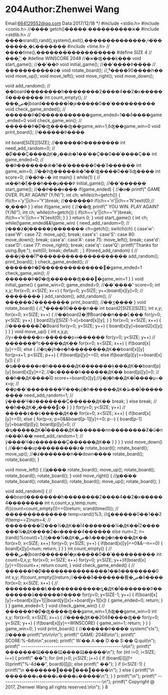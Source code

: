 # 204Author:Zhenwei Wang
Email:664129552@qq.com
Data:2017/12/18
*/
#include <stdio.h>
#include <conio.h>		//���� getch()�����·����������ж� 
#include <stdlib.h> 	//����srand(),rand(),system(),exit(),��������������,ʵ�֡�������,�Լ���ֹ���� 
#include <time.h>		//����time(),������������������
#define SIZE 4			//���̱߳�
#define WINSCORE 2048	//�ж�ʤ���ķ��� 
void start_game();		//��ʼ��Ϸ
void initial_game();	//��ʼ����Ϸ����
//�����������ƶ�
void rotate_board();	//˳ʱ����ת����90��
void move_up();
void move_left();
void move_right();
void move_down();

void add_random();	//��board��������һ��������2����4��2�ĸ�����4��������
int count_empty();	//���ص�ǰboard������Ϊ�յĸ�����0��ʾ����������
void check_game_ended();	//������Ϸ�Ƿ�����������game_ended=1��δ����game_ended=0
void check_game_win();	//������Ϸ�Ƿ�ʤ����ʤ��game_win=1,δʤ��game_win=0
void print_board();		//������Ϸ����


int board[SIZE][SIZE];	//������Ϸ��������
int need_add_random=0;	//�Ƿ���Ҫ����Ԫ�ر��ǣ�1��ʾ��Ҫ��0��ʾ����Ҫ��
int game_ended=0;		//��Ϸ�������ǣ�1��ʾ������0��ʾδ������
int game_win=0;		//��Ϸʤ�����ǣ�1��ʾʤ����0��ʾδʤ����
int score=0;			//��Ϸ�÷�
int main() {
	while(1) {						//ѭ��һ�ξ���һ���µ���Ϸ
		initial_game();				//��ʼ������
		start_game();				//��Ϸ���к���
		if(game_ended) {			//�и�
			printf("                       GAME OVER.   PLAY AGAIN? (Y/N)");
			int ch;
			while(ch=getch()) {
				if(ch=='y'||ch=='Y')break;	//������Ϸ
				if(ch=='n'||ch=='N')exit(0);//�˳���Ϸ
			}
		} else if(game_win) {		//��ʤ
			printf("                        YOU WIN.   PLAY AGAIN? (Y/N)");
			int ch;
			while(ch=getch()) {
				if(ch=='y'||ch=='Y')break;
				if(ch=='n'||ch=='N')exit(0);
			}
		}
	}
	return 0;
}
void start_game() {
	int ch;
	while(!game_ended&&!game_win) {
		need_add_random=0;		//ÿ���ƶ�ǰ�����ӱ�������
		ch=getch();
		switch(ch) {
			case'w':
			case'W':
			case 72:
				move_up();
				break;
			case's':
			case'S':
			case 80:
				move_down();
				break;
			case'a':
			case'A':
			case 75:
				move_left();
				break;
			case'd':
			case'D':
			case 77:
				move_right();
				break;
			case'q':
			case'Q':
				printf("Thanks for using.Bye.");
				exit(0);
				break;
			default:
				;
		}
		if(need_add_random) {	//���ӱ���Ϊ1ʱ��������������������
			add_random();
			print_board();
		}
		check_game_ended();		//������Ϸ�Ƿ��������������޸�game_ended=1
		check_game_win();		//������Ϸ�Ƿ�ʤ������ʤ���޸�game_win=1
	}
}
void initial_game() {
	game_win=0;
	game_ended=0;							//��ʼ����־
	score=0;
	int x,y;
	for(x=0; x<SIZE; x++) {
		for(y=0; y<SIZE; y++)board[x][y]=0;	//��������
	}
	add_random();
	add_random();						//���̼���2��������
	print_board();							//��ӡ����
}
void rotate_board() {	//˳ʱ����ת����90��
	int board2[SIZE][SIZE];
	int x,y;
	for(x=0; x<SIZE; x++) {				//��board2�洢Board��ת���Ľ���
		for(y=0; y<SIZE; y++) {
			board2[y][SIZE-1-x]=board[x][y];
		}
	}
	for(x=0; x<SIZE; x++) {				//�������Ż�Board
		for(y=0; y<SIZE; y++) {
			board[x][y]=board2[x][y];
		}
	}
}
void move_up() {
	int x,y,p;								//y=������x=������p=ɨ������
	for(y=0; y<SIZE; y++)	    			//�������ºϲ���ͬ��Ԫ��
		for(x=0; x<SIZE; x++) {
			if(board[x][y]==0);
			else {							//�ҵ�ÿһ�е�һ��������Ԫ��board[x][y]
				for(p=x+1; p<SIZE; p++) {
					if(board[p][y]==0);
					else if(board[p][y]==board[x][y]) {	//�ҵ������е�һ������Ԫ�������ķ���Ԫ��board[p][y]
						board[x][y]*=2;		//�ϲ�����һ������Ԫ��
						board[p][y]=0;		//��һ��Ԫ����Ϊ0
						score+=board[x][y];//ÿ�ϳ�һ��Ԫ�أ����µ÷�
						x=p;				//��p��ʼ��������Ѱ���µĵ�һ������Ԫ�أ��ظ���������
						need_add_random=1;  //ÿ����Ч�ƶ�������Ҫ������Ԫ��
						break;
					} else break;			//��һ��Ԫ�ز���ͬ�򲻺ϲ�
				}
			}
		}
	for(y=0; y<SIZE; y++)    		//�����ƶ��ϲ�����Ԫ��
		for(x=0; x<SIZE; x++) {
			if(board[x][y]==0);
			else {
				for(p=x; p>0&&board[p-1][y]==0; p--) {
					board[p-1][y]=board[p][y];
					board[p][y]=0;		//�ҵ�����Ԫ�أ�����Ԫ�������пո��������Ƶ�û�пո���λ��
					need_add_random=1;  //ÿ����Ч�ƶ�������Ҫ������Ԫ��
				}
			}
		}
}
void move_down() {				//��ת��up���������ƶ�
	rotate_board();
	rotate_board();
	move_up();					//�ƶ�������ת��down����
	rotate_board();
	rotate_board();
}

void move_left() {				//ԭ��ͬ��
	rotate_board();
	move_up();
	rotate_board();
	rotate_board();
	rotate_board();
}
void move_right() {				//ԭ��ͬ��
	rotate_board();
	rotate_board();
	rotate_board();
	move_up();
	rotate_board();
}

void add_random() {		//��board��������һ��������2����4��2�ĸ�����4��������
	int  n,count,x,y,temp,num;
	if((count=count_empty())==0)return;
	srand(time(0));			//��������������
	temp=rand()%3;			//ȡ������0��1��2
	if(temp==2)num=4;		//��������Ϊ2���¼�Ԫ��Ϊ4�������¼�Ԫ��Ϊ2�������¼�Ԫ����2�ĸ�����4������
	else num=2;
	n=(rand()%count)+1;//ȷ���¼�Ԫ�ص�λ���ǵ�n����Ԫ��
	for(x=0; x<SIZE; x++)
		for(y=0; y<SIZE; y++) {
			if(board[x][y]==0&&--n==0) {
				board[x][y]=num;
				return;
			}
		}
}
int count_empty() {	//���ص�ǰboard������Ϊ�յĸ�����0��ʾ����������
	int count=0,x,y;
	for(x=0; x<SIZE; x++)
		for(y=0; y<SIZE; y++)if(board[x][y]==0)count++;
	return count;
}
void check_game_ended() {	//������Ϸ�Ƿ���������������1��δ��������0
	int x,y;
	if(count_empty())return;//����δ�������飬�ض�δ����
	for(x=0; x<SIZE; x++) {	//���������Ƚ������������ȵ�Ԫ�أ�������Ϸ��������û������Ϸ����
		for(y=0; y<SIZE-1; y++) {
			if(board[x][y]==board[x][y+1]||board[y][x]==board[y+1][x]) {
				game_ended=0;
				return;
			}
		}
	}
	game_ended=1;
}
void check_game_win() {	//������Ϸ�Ƿ�ʤ����ʤ��game_win=1,δʤ��game_win=0
	int x,y;
	for(x=0; x<SIZE; x++) {	//����Ԫ��2048����ʤ��
		for(y=0; y<SIZE; y++) {
			if(board[x][y]==WINSCORE) {
				game_win=1;
				return;
			}
		}
	}
	game_win=0;
}
void print_board() {		//������Ϸ����
	system("cls");		//����
	printf("\n\n\n\n");
	printf("                               GAME:    2048\n\n");
	printf("                                 SCORE:%-6d\n\n",score);
	printf("                        W:�� A:�� D:�� S:�� Q:quit\n");
	printf("             --------------------------------------------------\n\n");
	printf("                        �������Щ����Щ����Щ�����\n");
	for (int i=0; i<SIZE; i++) {
		printf("                        ��");
		for (int j=0; j<SIZE; j++) {
			if (board[i][j]!= 0)printf("%-4d��", board[i][j]);
			else printf("    ��");
		}
		if (i<SIZE-1) {
			printf("\n                        �������੤���੤���੤����\n");
		} else {
			printf("\n                        �������ة����ة����ة�����\n");
		}
	}
	printf("\n");
	printf("             --------------------------------------------------\n");
	printf("             Copyright @ 2017, Zhenwei Wang all rights reserved.\n\n");
}
8
